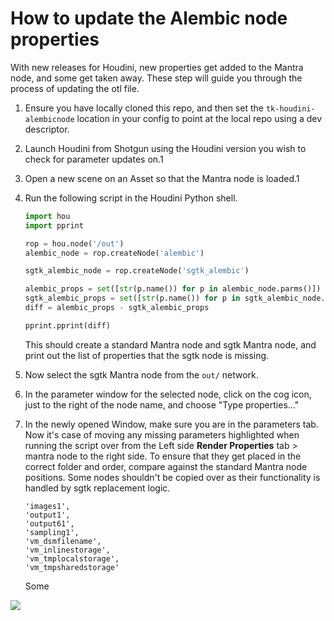 # How to update the Alembic node properties

With new releases for Houdini, new properties get added to the Mantra node, and some get taken away.
These step will guide you through the process of updating the otl file.

1. Ensure you have locally cloned this repo, and then set the `tk-houdini-alembicnode` location in your config to point at the local repo using a dev descriptor.

2. Launch Houdini from Shotgun using the Houdini version you wish to check for parameter updates on.1

3. Open a new scene on an Asset so that the Mantra node is loaded.1

4. Run the following script in the Houdini Python shell.
    ```python
    import hou
    import pprint

    rop = hou.node('/out')
    alembic_node = rop.createNode('alembic')

    sgtk_alembic_node = rop.createNode('sgtk_alembic')

    alembic_props = set([str(p.name()) for p in alembic_node.parms()])
    sgtk_alembic_props = set([str(p.name()) for p in sgtk_alembic_node.parms()])
    diff = alembic_props - sgtk_alembic_props

    pprint.pprint(diff)
    ```
    This should create a standard Mantra node and sgtk Mantra node, and print out the list of properties that the sgtk node is missing.

5. Now select the sgtk Mantra node from the `out/` network.

6. In the parameter window for the selected node, click on the cog icon, just to the right of the node name, and choose "Type properties..."

7. In the newly opened Window, make sure you are in the parameters tab. Now it's case of moving any missing parameters
highlighted when running the script over from the Left side **Render Properties** tab > mantra node to the right side.
To ensure that they get placed in the correct folder and order, compare against the standard Mantra node positions.
Some nodes shouldn't be copied over as their functionality is handled by sgtk replacement logic.
   ```
   'images1',
   'output1',
   'output61',
   'sampling1',
   'vm_dsmfilename',
   'vm_inlinestorage',
   'vm_tmplocalstorage',
   'vm_tmpsharedstorage'
   ```

   Some

![](./)
